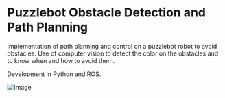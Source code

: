 # Puzzlebot Obstacle Detection and Path Planning

Implementation of path planning and control on a puzzlebot robot to avoid obstacles. 
Use of computer vision to detect the color on the obstacles and to know when and how to avoid them.

Development in Python and ROS.

![image](https://user-images.githubusercontent.com/51099544/226975883-4fdcf82e-0b1a-4b23-9f98-ada82f5a9ff7.png)
